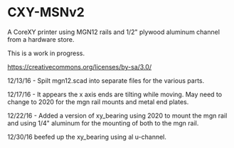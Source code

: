 # CXY-MSNv2
A CoreXY printer using MGN12 rails and 1/2" plywood aluminum channel from a hardware store.

This is a work in progress.

https://creativecommons.org/licenses/by-sa/3.0/

12/13/16 - Spilt mgn12.scad into separate files for the various parts.

12/17/16 - It appears the x axis ends are tilting while moving.  May need to change to 2020 for the mgn rail mounts and metal end plates.

12/22/16 - Added a version of xy_bearing using 2020 to mount the mgn rail and using 1/4" aluminum for the mounting of both to the mgn rail.

12/30/16 beefed up the xy_bearing using al u-channel.

